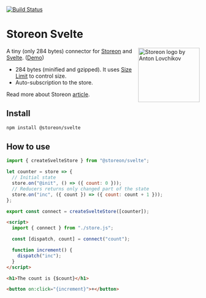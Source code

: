 [![Build Status](https://travis-ci.com/distolma/storeon-svelte.svg?branch=master)](https://travis-ci.com/distolma/storeon-svelte)

# Storeon Svelte

<img src="https://storeon.github.io/storeon/logo.svg" align="right" alt="Storeon logo by Anton Lovchikov" width="160" height="142">

A tiny (only 284 bytes) connector for [Storeon] and [Svelte]. ([Demo])

- 284 bytes (minified and gzipped). It uses [Size Limit] to control size.
- Auto-subscription to the store.

Read more about Storeon [article].

[storeon]: https://github.com/storeon/storeon
[svelte]: https://github.com/sveltejs/svelte
[size limit]: https://github.com/ai/size-limit
[demo]: https://codesandbox.io/s/admiring-beaver-edi8m
[article]: https://evilmartians.com/chronicles/storeon-redux-in-173-bytes

## Install

```sh
npm install @storeon/svelte
```

## How to use

```javascript
import { createSvelteStore } from "@storeon/svelte";

let counter = store => {
  // Initial state
  store.on("@init", () => ({ count: 0 }));
  // Reducers returns only changed part of the state
  store.on("inc", ({ count }) => ({ count: count + 1 }));
};

export const connect = createSvelteStore([counter]);
```

```html
<script>
  import { connect } from "./store.js";

  const [dispatch, count] = connect("count");

  function increment() {
    dispatch("inc");
  }
</script>

<h1>The count is {$count}</h1>

<button on:click="{increment}">+</button>
```
